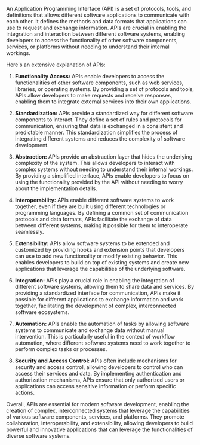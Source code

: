 An Application Programming Interface (API) is a set of protocols, tools, and definitions that allows different software applications to communicate with each other. It defines the methods and data formats that applications can use to request and exchange information. APIs are crucial in enabling the integration and interaction between different software systems, enabling developers to access the functionality of other software components, services, or platforms without needing to understand their internal workings.

Here's an extensive explanation of APIs:

1. **Functionality Access:** APIs enable developers to access the functionalities of other software components, such as web services, libraries, or operating systems. By providing a set of protocols and tools, APIs allow developers to make requests and receive responses, enabling them to integrate external services into their own applications.

2. **Standardization:** APIs provide a standardized way for different software components to interact. They define a set of rules and protocols for communication, ensuring that data is exchanged in a consistent and predictable manner. This standardization simplifies the process of integrating different systems and reduces the complexity of software development.

3. **Abstraction:** APIs provide an abstraction layer that hides the underlying complexity of the system. This allows developers to interact with complex systems without needing to understand their internal workings. By providing a simplified interface, APIs enable developers to focus on using the functionality provided by the API without needing to worry about the implementation details.

4. **Interoperability:** APIs enable different software systems to work together, even if they are built using different technologies or programming languages. By defining a common set of communication protocols and data formats, APIs facilitate the exchange of data between different systems, making it possible for them to interoperate seamlessly.

5. **Extensibility:** APIs allow software systems to be extended and customized by providing hooks and extension points that developers can use to add new functionality or modify existing behavior. This enables developers to build on top of existing systems and create new applications that leverage the capabilities of the underlying software.

6. **Integration:** APIs play a crucial role in enabling the integration of different software systems, allowing them to share data and services. By providing a standardized interface for communication, APIs make it possible for different applications to exchange information and work together, facilitating the development of complex, interconnected software ecosystems.

7. **Automation:** APIs enable the automation of tasks by allowing software systems to communicate and exchange data without manual intervention. This is particularly useful in the context of workflow automation, where different software systems need to work together to perform complex tasks or processes.

8. **Security and Access Control:** APIs often include mechanisms for security and access control, allowing developers to control who can access their services and data. By implementing authentication and authorization mechanisms, APIs ensure that only authorized users or applications can access sensitive information or perform specific actions.

Overall, APIs are essential for modern software development, enabling the creation of complex, interconnected systems that leverage the capabilities of various software components, services, and platforms. They promote collaboration, interoperability, and extensibility, allowing developers to build powerful and innovative applications that can leverage the functionalities of diverse software systems.
